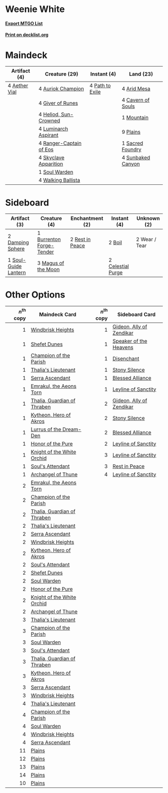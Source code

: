 # Weenie White

#### [Export MTGO List](../collection/Weenie%20White/Weenie%20White.txt)
#### [Print on decklist.org](http://decklist.org/?deckmain=4%09Aether%20Vial%0A4%09Arid%20Mesa%0A4%09Auriok%20Champion%0A4%09Cavern%20of%20Souls%0A4%09Giver%20of%20Runes%0A4%09Heliod,%20Sun-Crowned%0A4%09Luminarch%20Aspirant%0A1%09Mountain%0A4%09Path%20to%20Exile%0A9%09Plains%0A4%09Ranger-Captain%20of%20Eos%0A1%09Sacred%20Foundry%0A4%09Skyclave%20Apparition%0A1%09Soul%20Warden%0A4%09Sunbaked%20Canyon%0A4%09Walking%20Ballista&deckside=2%09Boil%0A1%09Burrenton%20Forge-Tender%0A2%09Celestial%20Purge%0A2%09Damping%20Sphere%0A3%09Magus%20of%20the%20Moon%0A2%09Rest%20in%20Peace%0A1%09Soul-Guide%20Lantern%0A2%09Wear%20/%20Tear)
# Maindeck

|                                     Artifact (4)                                      |                                          Creature (29)                                           |                                       Instant (4)                                        |                                         Land (23)                                          |
|---------------------------------------------------------------------------------------|--------------------------------------------------------------------------------------------------|------------------------------------------------------------------------------------------|--------------------------------------------------------------------------------------------|
|4 [Aether Vial](http://gatherer.wizards.com/Pages/Card/Details.aspx?multiverseid=48146)|4 [Auriok Champion](http://gatherer.wizards.com/Pages/Card/Details.aspx?multiverseid=72921)       |4 [Path to Exile](http://gatherer.wizards.com/Pages/Card/Details.aspx?multiverseid=220511)|4 [Arid Mesa](http://gatherer.wizards.com/Pages/Card/Details.aspx?multiverseid=405092)      |
|                                                                                       |4 [Giver of Runes](http://gatherer.wizards.com/Pages/Card/Details.aspx?multiverseid=463962)       |                                                                                          |4 [Cavern of Souls](http://gatherer.wizards.com/Pages/Card/Details.aspx?multiverseid=278058)|
|                                                                                       |4 [Heliod, Sun-Crowned](http://gatherer.wizards.com/Pages/Card/Details.aspx?multiverseid=476269)  |                                                                                          |1 [Mountain](http://gatherer.wizards.com/Pages/Card/Details.aspx?multiverseid=439859)       |
|                                                                                       |4 [Luminarch Aspirant](http://gatherer.wizards.com/Pages/Card/Details.aspx?multiverseid=491647)   |                                                                                          |9 [Plains](http://gatherer.wizards.com/Pages/Card/Details.aspx?multiverseid=439856)         |
|                                                                                       |4 [Ranger-Captain of Eos](http://gatherer.wizards.com/Pages/Card/Details.aspx?multiverseid=463970)|                                                                                          |1 [Sacred Foundry](http://gatherer.wizards.com/Pages/Card/Details.aspx?multiverseid=405106) |
|                                                                                       |4 [Skyclave Apparition](http://gatherer.wizards.com/Pages/Card/Details.aspx?multiverseid=495603)  |                                                                                          |4 [Sunbaked Canyon](http://gatherer.wizards.com/Pages/Card/Details.aspx?multiverseid=464196)|
|                                                                                       |1 [Soul Warden](http://gatherer.wizards.com/Pages/Card/Details.aspx?multiverseid=129740)          |                                                                                          |                                                                                            |
|                                                                                       |4 [Walking Ballista](http://gatherer.wizards.com/Pages/Card/Details.aspx?multiverseid=423848)     |                                                                                          |                                                                                            |


# Sideboard

|                                         Artifact (3)                                          |                                           Creature (4)                                            |                                     Enchantment (2)                                      |                                        Instant (4)                                         | Unknown (2) |
|-----------------------------------------------------------------------------------------------|---------------------------------------------------------------------------------------------------|------------------------------------------------------------------------------------------|--------------------------------------------------------------------------------------------|-------------|
|2 [Damping Sphere](http://gatherer.wizards.com/Pages/Card/Details.aspx?multiverseid=443101)    |1 [Burrenton Forge-Tender](http://gatherer.wizards.com/Pages/Card/Details.aspx?multiverseid=438580)|2 [Rest in Peace](http://gatherer.wizards.com/Pages/Card/Details.aspx?multiverseid=442021)|2 [Boil](http://gatherer.wizards.com/Pages/Card/Details.aspx?multiverseid=14630)            |2 Wear / Tear|
|1 [Soul-Guide Lantern](http://gatherer.wizards.com/Pages/Card/Details.aspx?multiverseid=476488)|3 [Magus of the Moon](http://gatherer.wizards.com/Pages/Card/Details.aspx?multiverseid=136152)     |                                                                                          |2 [Celestial Purge](http://gatherer.wizards.com/Pages/Card/Details.aspx?multiverseid=183055)|             |


# Other Options

|*n*<sup>th</sup> copy|                                            Maindeck Card                                             |*n*<sup>th</sup> copy|                                          Sideboard Card                                           |
|--------------------:|------------------------------------------------------------------------------------------------------|--------------------:|---------------------------------------------------------------------------------------------------|
|                    1|[Windbrisk Heights](http://gatherer.wizards.com/Pages/Card/Details.aspx?multiverseid=420953)          |                    1|[Gideon, Ally of Zendikar](http://gatherer.wizards.com/Pages/Card/Details.aspx?multiverseid=401897)|
|                    1|[Shefet Dunes](http://gatherer.wizards.com/Pages/Card/Details.aspx?multiverseid=430872)               |                    1|[Speaker of the Heavens](http://gatherer.wizards.com/Pages/Card/Details.aspx?multiverseid=488246)  |
|                    1|[Champion of the Parish](http://gatherer.wizards.com/Pages/Card/Details.aspx?multiverseid=409580)     |                    1|[Disenchant](http://gatherer.wizards.com/Pages/Card/Details.aspx?multiverseid=847)                 |
|                    1|[Thalia's Lieutenant](http://gatherer.wizards.com/Pages/Card/Details.aspx?multiverseid=409783)        |                    1|[Stony Silence](http://gatherer.wizards.com/Pages/Card/Details.aspx?multiverseid=247425)           |
|                    1|[Serra Ascendant](http://gatherer.wizards.com/Pages/Card/Details.aspx?multiverseid=438597)            |                    1|[Blessed Alliance](http://gatherer.wizards.com/Pages/Card/Details.aspx?multiverseid=414302)        |
|                    1|[Emrakul, the Aeons Torn](http://gatherer.wizards.com/Pages/Card/Details.aspx?multiverseid=397905)    |                    1|[Leyline of Sanctity](http://gatherer.wizards.com/Pages/Card/Details.aspx?multiverseid=204993)     |
|                    1|[Thalia, Guardian of Thraben](http://gatherer.wizards.com/Pages/Card/Details.aspx?multiverseid=442025)|                    2|[Gideon, Ally of Zendikar](http://gatherer.wizards.com/Pages/Card/Details.aspx?multiverseid=401897)|
|                    1|[Kytheon, Hero of Akros](http://gatherer.wizards.com/Pages/Card/Details.aspx?multiverseid=398428)     |                    2|[Stony Silence](http://gatherer.wizards.com/Pages/Card/Details.aspx?multiverseid=247425)           |
|                    1|[Lurrus of the Dream-Den](http://gatherer.wizards.com/Pages/Card/Details.aspx?multiverseid=479746)    |                    2|[Blessed Alliance](http://gatherer.wizards.com/Pages/Card/Details.aspx?multiverseid=414302)        |
|                    1|[Honor of the Pure](http://gatherer.wizards.com/Pages/Card/Details.aspx?multiverseid=191058)          |                    2|[Leyline of Sanctity](http://gatherer.wizards.com/Pages/Card/Details.aspx?multiverseid=204993)     |
|                    1|[Knight of the White Orchid](http://gatherer.wizards.com/Pages/Card/Details.aspx?multiverseid=178094) |                    3|[Leyline of Sanctity](http://gatherer.wizards.com/Pages/Card/Details.aspx?multiverseid=204993)     |
|                    1|[Soul's Attendant](http://gatherer.wizards.com/Pages/Card/Details.aspx?multiverseid=193499)           |                    3|[Rest in Peace](http://gatherer.wizards.com/Pages/Card/Details.aspx?multiverseid=442021)           |
|                    1|[Archangel of Thune](http://gatherer.wizards.com/Pages/Card/Details.aspx?multiverseid=438574)         |                    4|[Leyline of Sanctity](http://gatherer.wizards.com/Pages/Card/Details.aspx?multiverseid=204993)     |
|                    2|[Emrakul, the Aeons Torn](http://gatherer.wizards.com/Pages/Card/Details.aspx?multiverseid=397905)    |                     |                                                                                                   |
|                    2|[Champion of the Parish](http://gatherer.wizards.com/Pages/Card/Details.aspx?multiverseid=409580)     |                     |                                                                                                   |
|                    2|[Thalia, Guardian of Thraben](http://gatherer.wizards.com/Pages/Card/Details.aspx?multiverseid=442025)|                     |                                                                                                   |
|                    2|[Thalia's Lieutenant](http://gatherer.wizards.com/Pages/Card/Details.aspx?multiverseid=409783)        |                     |                                                                                                   |
|                    2|[Serra Ascendant](http://gatherer.wizards.com/Pages/Card/Details.aspx?multiverseid=438597)            |                     |                                                                                                   |
|                    2|[Windbrisk Heights](http://gatherer.wizards.com/Pages/Card/Details.aspx?multiverseid=420953)          |                     |                                                                                                   |
|                    2|[Kytheon, Hero of Akros](http://gatherer.wizards.com/Pages/Card/Details.aspx?multiverseid=398428)     |                     |                                                                                                   |
|                    2|[Soul's Attendant](http://gatherer.wizards.com/Pages/Card/Details.aspx?multiverseid=193499)           |                     |                                                                                                   |
|                    2|[Shefet Dunes](http://gatherer.wizards.com/Pages/Card/Details.aspx?multiverseid=430872)               |                     |                                                                                                   |
|                    2|[Soul Warden](http://gatherer.wizards.com/Pages/Card/Details.aspx?multiverseid=129740)                |                     |                                                                                                   |
|                    2|[Honor of the Pure](http://gatherer.wizards.com/Pages/Card/Details.aspx?multiverseid=191058)          |                     |                                                                                                   |
|                    2|[Knight of the White Orchid](http://gatherer.wizards.com/Pages/Card/Details.aspx?multiverseid=178094) |                     |                                                                                                   |
|                    2|[Archangel of Thune](http://gatherer.wizards.com/Pages/Card/Details.aspx?multiverseid=438574)         |                     |                                                                                                   |
|                    3|[Thalia's Lieutenant](http://gatherer.wizards.com/Pages/Card/Details.aspx?multiverseid=409783)        |                     |                                                                                                   |
|                    3|[Champion of the Parish](http://gatherer.wizards.com/Pages/Card/Details.aspx?multiverseid=409580)     |                     |                                                                                                   |
|                    3|[Soul Warden](http://gatherer.wizards.com/Pages/Card/Details.aspx?multiverseid=129740)                |                     |                                                                                                   |
|                    3|[Soul's Attendant](http://gatherer.wizards.com/Pages/Card/Details.aspx?multiverseid=193499)           |                     |                                                                                                   |
|                    3|[Thalia, Guardian of Thraben](http://gatherer.wizards.com/Pages/Card/Details.aspx?multiverseid=442025)|                     |                                                                                                   |
|                    3|[Kytheon, Hero of Akros](http://gatherer.wizards.com/Pages/Card/Details.aspx?multiverseid=398428)     |                     |                                                                                                   |
|                    3|[Serra Ascendant](http://gatherer.wizards.com/Pages/Card/Details.aspx?multiverseid=438597)            |                     |                                                                                                   |
|                    3|[Windbrisk Heights](http://gatherer.wizards.com/Pages/Card/Details.aspx?multiverseid=420953)          |                     |                                                                                                   |
|                    4|[Thalia's Lieutenant](http://gatherer.wizards.com/Pages/Card/Details.aspx?multiverseid=409783)        |                     |                                                                                                   |
|                    4|[Champion of the Parish](http://gatherer.wizards.com/Pages/Card/Details.aspx?multiverseid=409580)     |                     |                                                                                                   |
|                    4|[Soul Warden](http://gatherer.wizards.com/Pages/Card/Details.aspx?multiverseid=129740)                |                     |                                                                                                   |
|                    4|[Windbrisk Heights](http://gatherer.wizards.com/Pages/Card/Details.aspx?multiverseid=420953)          |                     |                                                                                                   |
|                    4|[Serra Ascendant](http://gatherer.wizards.com/Pages/Card/Details.aspx?multiverseid=438597)            |                     |                                                                                                   |
|                   11|[Plains](http://gatherer.wizards.com/Pages/Card/Details.aspx?multiverseid=439856)                     |                     |                                                                                                   |
|                   12|[Plains](http://gatherer.wizards.com/Pages/Card/Details.aspx?multiverseid=439856)                     |                     |                                                                                                   |
|                   13|[Plains](http://gatherer.wizards.com/Pages/Card/Details.aspx?multiverseid=439856)                     |                     |                                                                                                   |
|                   14|[Plains](http://gatherer.wizards.com/Pages/Card/Details.aspx?multiverseid=439856)                     |                     |                                                                                                   |
|                   10|[Plains](http://gatherer.wizards.com/Pages/Card/Details.aspx?multiverseid=439856)                     |                     |                                                                                                   |

